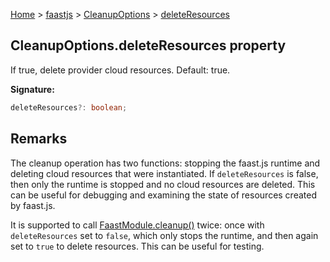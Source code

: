 [Home](./index) &gt; [faastjs](./faastjs.md) &gt; [CleanupOptions](./faastjs.cleanupoptions.md) &gt; [deleteResources](./faastjs.cleanupoptions.deleteresources.md)

## CleanupOptions.deleteResources property

If true, delete provider cloud resources. Default: true.

<b>Signature:</b>

```typescript
deleteResources?: boolean;
```

## Remarks

The cleanup operation has two functions: stopping the faast.js runtime and deleting cloud resources that were instantiated. If `deleteResources` is false, then only the runtime is stopped and no cloud resources are deleted. This can be useful for debugging and examining the state of resources created by faast.js.

It is supported to call [FaastModule.cleanup()](./faastjs.faastmodule.cleanup.md) twice: once with `deleteResources` set to `false`<!-- -->, which only stops the runtime, and then again set to `true` to delete resources. This can be useful for testing.

